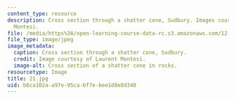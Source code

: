 ```yaml
---
content_type: resource
description: Cross section through a shatter cone, Sudbury. Images courtesy of Laurent
  Montesi.
file: /media/https%3A/open-learning-course-data-rc.s3.amazonaws.com/12-753-geodynamics-seminar-spring-2005/b6ca102aa97e95cabf7ebee1d8e8d340_21.jpg
file_type: image/jpeg
image_metadata:
  caption: Cross section through a shatter cone, Sudbury.
  credit: Image courtesy of Laurent Montesi.
  image-alt: Cross section of a shatter cone in rocks.
resourcetype: Image
title: 21.jpg
uid: b6ca102a-a97e-95ca-bf7e-bee1d8e8d340
---
```

